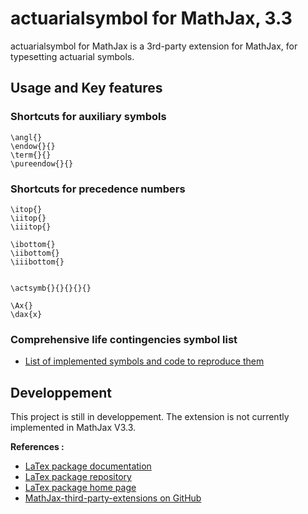 # actuarialsymbol for MathJax, 3.3

actuarialsymbol for MathJax is a 3rd-party extension for MathJax, for typesetting actuarial symbols.

## Usage and Key features
 
### Shortcuts for auxiliary symbols
    
    \angl{}
    \endow{}{}
    \term{}{}
    \pureendow{}{}
    
### Shortcuts for precedence numbers

    \itop{}
    \iitop{}
    \iiitop{}
    
    \ibottom{}
    \iibottom{}
    \iiibottom{}

    
    \actsymb{}{}{}{}{}
   
    \Ax{}
    \dax{x}

### Comprehensive life contingencies symbol list

- [List of implemented symbols and code to reproduce them](https://madev34.github.io/actuarialsymbol-MathJax/)


## Developpement
This project is still in developpement. The extension is not currently implemented in MathJax V3.3.



**References :**

- [LaTex package documentation](https://ctan.math.illinois.edu/macros/latex/contrib/actuarialsymbol/actuarialsymbol.pdf)
- [LaTex package repository](https://gitlab.com/vigou3/actuarialsymbol)
- [LaTex package home page](https://vigou3.gitlab.io/actuarialsymbol/)
- [MathJax-third-party-extensions on GitHub](https://github.com/mathjax/MathJax-third-party-extensions)

